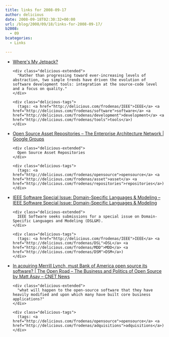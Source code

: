 ```yaml
---
title: links for 2008-09-17
author: delicious
date: 2008-09-18T02:30:32+00:00
url: /blog/2008/09/18/links-for-2008-09-17/
b2008:
  - 09
bcategories:
  - Links

---
```

<ul class="delicious">
  <li>
    <div class="delicious-link">
      <a href="http://csdl2.computer.org/persagen/DLAbsToc.jsp?resourcePath=/dl/mags/so/&toc=comp/mags/so/2008/05/mso05toc.xml&DOI=10.1109/MS.2008.138">Where's My Jetpack?</a>
    </div>
    
    <div class="delicious-extended">
      "Rather than progressing toward ever-increasing levels of abstraction, two simple trends have driven the evolution of software development tools: integration at the source-code level and a focus on quality."
    </div>
    
    <div class="delicious-tags">
      (tags: <a href="http://delicious.com/frodenas/IEEE">IEEE</a> <a href="http://delicious.com/frodenas/software">software</a> <a href="http://delicious.com/frodenas/development">development</a> <a href="http://delicious.com/frodenas/tools">tools</a>)
    </div>
  </li>
  
  <li>
    <div class="delicious-link">
      <a href="http://groups.google.com/group/the-enterprise-architecture-network/browse_thread/thread/0294962a62a5dd52?hl=en">Open Source Asset Repositories &#8211; The Enterprise Architecture Network | Google Groups</a>
    </div>
    
    <div class="delicious-extended">
      Open Source Asset Repositories
    </div>
    
    <div class="delicious-tags">
      (tags: <a href="http://delicious.com/frodenas/opensource">opensource</a> <a href="http://delicious.com/frodenas/asset">asset</a> <a href="http://delicious.com/frodenas/repositories">repositories</a>)
    </div>
  </li>
  
  <li>
    <div class="delicious-link">
      <a href="http://www.ece.arizona.edu/~sprinkjm/dsl/">IEEE Software Special Issue: Domain-Specific Languages & Modeling &#8211; IEEE Software Special Issue: Domain-Specific Languages & Modeling</a>
    </div>
    
    <div class="delicious-extended">
      IEEE Software seeks submissions for a special issue on Domain-Specific Languages and Modeling (DSL&M).
    </div>
    
    <div class="delicious-tags">
      (tags: <a href="http://delicious.com/frodenas/IEEE">IEEE</a> <a href="http://delicious.com/frodenas/DSL">DSL</a> <a href="http://delicious.com/frodenas/MDD">MDD</a> <a href="http://delicious.com/frodenas/DSM">DSM</a>)
    </div>
  </li>
  
  <li>
    <div class="delicious-link">
      <a href="http://news.cnet.com/8301-13505_3-10043029-16.html?part=rss&subj=news&tag=2547-1_3-0-5">In acquiring Merrill Lynch, must Bank of America open source its software? | The Open Road &#8211; The Business and Politics of Open Source by Matt Asay &#8211; CNET News</a>
    </div>
    
    <div class="delicious-extended">
      "what will happen to the open-source software that they have heavily modified and upon which many have built core business applications?"
    </div>
    
    <div class="delicious-tags">
      (tags: <a href="http://delicious.com/frodenas/opensource">opensource</a> <a href="http://delicious.com/frodenas/adquisitions">adquisitions</a>)
    </div>
  </li>
</ul>